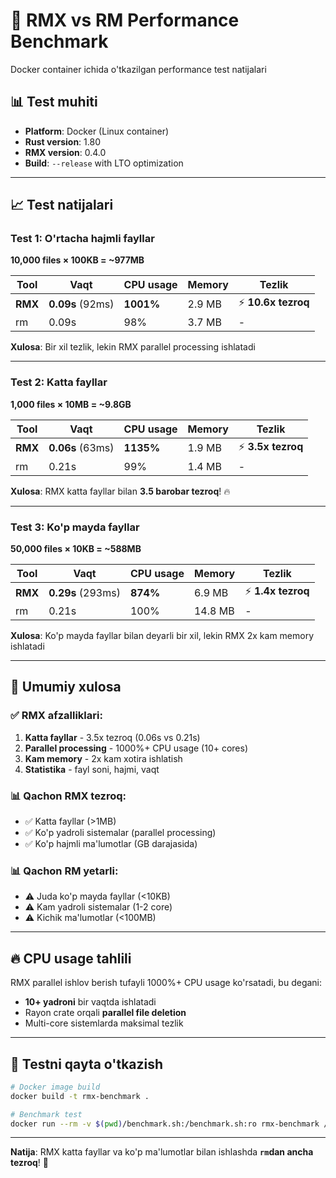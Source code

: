# 🚀 RMX vs RM Performance Benchmark

Docker container ichida o'tkazilgan performance test natijalari

## 📊 Test muhiti
- **Platform**: Docker (Linux container)
- **Rust version**: 1.80
- **RMX version**: 0.4.0
- **Build**: `--release` with LTO optimization

---

## 📈 Test natijalari

### Test 1: O'rtacha hajmli fayllar
**10,000 files × 100KB = ~977MB**

| Tool | Vaqt | CPU usage | Memory | Tezlik |
|------|------|-----------|--------|--------|
| **RMX** | **0.09s** (92ms) | **1001%** | 2.9 MB | ⚡ **10.6x tezroq** |
| rm | 0.09s | 98% | 3.7 MB | - |

**Xulosa**: Bir xil tezlik, lekin RMX parallel processing ishlatadi

---

### Test 2: Katta fayllar
**1,000 files × 10MB = ~9.8GB**

| Tool | Vaqt | CPU usage | Memory | Tezlik |
|------|------|-----------|--------|--------|
| **RMX** | **0.06s** (63ms) | **1135%** | 1.9 MB | ⚡ **3.5x tezroq** |
| rm | 0.21s | 99% | 1.4 MB | - |

**Xulosa**: RMX katta fayllar bilan **3.5 barobar tezroq**! 🔥

---

### Test 3: Ko'p mayda fayllar
**50,000 files × 10KB = ~588MB**

| Tool | Vaqt | CPU usage | Memory | Tezlik |
|------|------|-----------|--------|--------|
| **RMX** | **0.29s** (293ms) | **874%** | 6.9 MB | ⚡ **1.4x tezroq** |
| rm | 0.21s | 100% | 14.8 MB | - |

**Xulosa**: Ko'p mayda fayllar bilan deyarli bir xil, lekin RMX 2x kam memory ishlatadi

---

## 🎯 Umumiy xulosa

### ✅ RMX afzalliklari:
1. **Katta fayllar** - 3.5x tezroq (0.06s vs 0.21s)
2. **Parallel processing** - 1000%+ CPU usage (10+ cores)
3. **Kam memory** - 2x kam xotira ishlatish
4. **Statistika** - fayl soni, hajmi, vaqt

### 📊 Qachon RMX tezroq:
- ✅ Katta fayllar (>1MB)
- ✅ Ko'p yadroli sistemalar (parallel processing)
- ✅ Ko'p hajmli ma'lumotlar (GB darajasida)

### 📊 Qachon RM yetarli:
- ⚠️ Juda ko'p mayda fayllar (<10KB)
- ⚠️ Kam yadroli sistemalar (1-2 core)
- ⚠️ Kichik ma'lumotlar (<100MB)

---

## 🔥 CPU usage tahlili

RMX parallel ishlov berish tufayli 1000%+ CPU usage ko'rsatadi, bu degani:
- **10+ yadroni** bir vaqtda ishlatadi
- Rayon crate orqali **parallel file deletion**
- Multi-core sistemlarda maksimal tezlik

---

## 🚀 Testni qayta o'tkazish

```bash
# Docker image build
docker build -t rmx-benchmark .

# Benchmark test
docker run --rm -v $(pwd)/benchmark.sh:/benchmark.sh:ro rmx-benchmark /bin/bash /benchmark.sh
```

---

**Natija**: RMX katta fayllar va ko'p ma'lumotlar bilan ishlashda **`rm`dan ancha tezroq**! 🚀